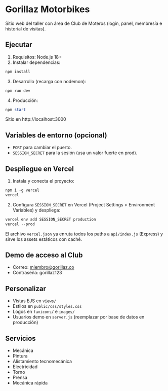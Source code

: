 # Gorillaz Motorbikes

Sitio web del taller con área de Club de Moteros (login, panel, membresía e historial de visitas).

## Ejecutar

1. Requisitos: Node.js 18+
2. Instalar dependencias:

```powershell
npm install
```

3. Desarrollo (recarga con nodemon):

```powershell
npm run dev
```

4. Producción:

```powershell
npm start
```

Sitio en http://localhost:3000

## Variables de entorno (opcional)

- `PORT` para cambiar el puerto.
- `SESSION_SECRET` para la sesión (usa un valor fuerte en prod).

## Despliegue en Vercel

1. Instala y conecta el proyecto:

```powershell
npm i -g vercel
vercel
```

2. Configura `SESSION_SECRET` en Vercel (Project Settings > Environment Variables) y despliega:

```powershell
vercel env add SESSION_SECRET production
vercel --prod
```

El archivo `vercel.json` ya enruta todos los paths a `api/index.js` (Express) y sirve los assets estáticos con caché.

## Demo de acceso al Club

- Correo: miembro@gorillaz.co
- Contraseña: gorillaz123

## Personalizar

- Vistas EJS en `views/`
- Estilos en `public/css/styles.css`
- Logos en `favicons/` e `images/`
- Usuarios demo en `server.js` (reemplazar por base de datos en producción)

## Servicios

- Mecánica
- Pintura
- Alistamiento tecnomecánica
- Electricidad
- Torno
- Prensa
- Mecánica rápida